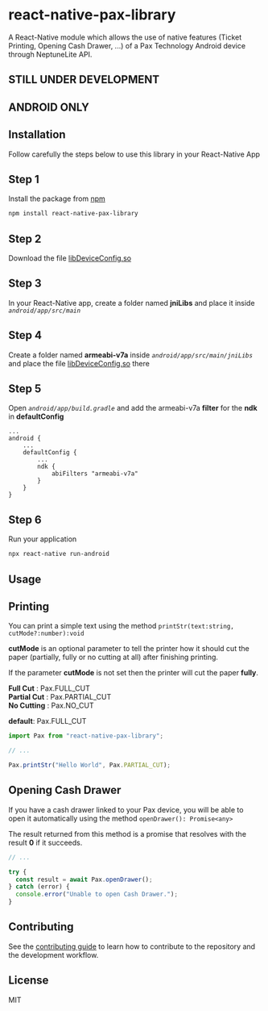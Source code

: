 # react-native-pax-library

A React-Native module which allows the use of native features (Ticket Printing, Opening Cash Drawer, ...) of a Pax Technology Android device through NeptuneLite API.

## STILL UNDER DEVELOPMENT

## ANDROID ONLY

## Installation

Follow carefully the steps below to use this library in your React-Native App

## Step 1

Install the package from [npm](https://www.npmjs.com/package/react-native-pax-library)

```sh
npm install react-native-pax-library
```

## Step 2

Download the file [libDeviceConfig.so](./armeabi-files/libDeviceConfig.so)

## Step 3

In your React-Native app, create a folder named **jniLibs** and place it inside _`android/app/src/main`_

## Step 4

Create a folder named **armeabi-v7a** inside _`android/app/src/main/jniLibs`_ and place the file [libDeviceConfig.so](./armeabi-files/libDeviceConfig.so) there

## Step 5

Open _`android/app/build.gradle`_ and add the armeabi-v7a **filter** for the **ndk** in **defaultConfig**

```
...
android {
    ...
    defaultConfig {
        ...
        ndk {
            abiFilters "armeabi-v7a"
        }
    }
}
```

## Step 6

Run your application

```sh
npx react-native run-android
```

## Usage

## Printing

You can print a simple text using the method `printStr(text:string, cutMode?:number):void`

**cutMode** is an optional parameter to tell the printer how it should cut the paper (partially, fully or no cutting at all) after finishing printing.

If the parameter **cutMode** is not set then the printer will cut the paper **fully**.

**Full Cut** : Pax.FULL_CUT  
**Partial Cut** : Pax.PARTIAL_CUT  
**No Cutting** : Pax.NO_CUT

**default**: Pax.FULL_CUT

```js
import Pax from "react-native-pax-library";

// ...

Pax.printStr("Hello World", Pax.PARTIAL_CUT);
```

## Opening Cash Drawer

If you have a cash drawer linked to your Pax device, you will be able to open it automatically using the method `openDrawer(): Promise<any>`

The result returned from this method is a promise that resolves with the result **0** if it succeeds.

```js
// ...

try {
  const result = await Pax.openDrawer();
} catch (error) {
  console.error("Unable to open Cash Drawer.");
}
```

## Contributing

See the [contributing guide](CONTRIBUTING.md) to learn how to contribute to the repository and the development workflow.

## License

MIT
